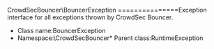 CrowdSecBouncer\BouncerException
===============Exception interface for all exceptions thrown by CrowdSec Bouncer.
* Class name:BouncerException
* Namespace:\CrowdSecBouncer* Parent class:RuntimeException